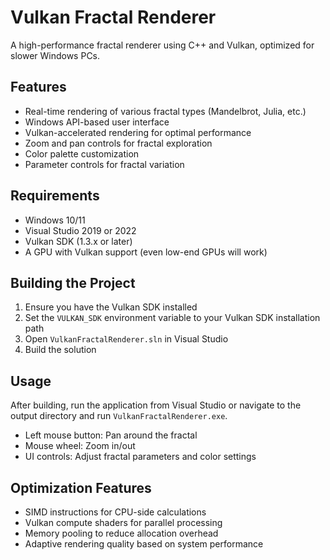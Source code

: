 # Vulkan Fractal Renderer

A high-performance fractal renderer using C++ and Vulkan, optimized for slower Windows PCs.

## Features

- Real-time rendering of various fractal types (Mandelbrot, Julia, etc.)
- Windows API-based user interface
- Vulkan-accelerated rendering for optimal performance
- Zoom and pan controls for fractal exploration
- Color palette customization
- Parameter controls for fractal variation

## Requirements

- Windows 10/11
- Visual Studio 2019 or 2022
- Vulkan SDK (1.3.x or later)
- A GPU with Vulkan support (even low-end GPUs will work)

## Building the Project

1. Ensure you have the Vulkan SDK installed
2. Set the `VULKAN_SDK` environment variable to your Vulkan SDK installation path
3. Open `VulkanFractalRenderer.sln` in Visual Studio
4. Build the solution

## Usage

After building, run the application from Visual Studio or navigate to the output directory and run `VulkanFractalRenderer.exe`.

- Left mouse button: Pan around the fractal
- Mouse wheel: Zoom in/out
- UI controls: Adjust fractal parameters and color settings

## Optimization Features

- SIMD instructions for CPU-side calculations
- Vulkan compute shaders for parallel processing
- Memory pooling to reduce allocation overhead
- Adaptive rendering quality based on system performance
